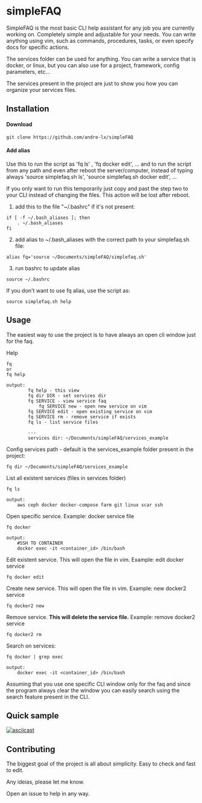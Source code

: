 # simpleFAQ
  
SimpleFAQ is the most basic CLI help assistant for any job you are currently working on. Completely simple and adjustable for your needs. You can write anything using vim, such as commands, procedures, tasks, or even specify docs for specific actions.

The services folder can be used for anything. You can write a service that is docker, or linux, but you can also use for a project, framework, config parameters, etc...
 
The services present in the project are just to show you how you can organize your services files.
 
## Installation

#### Download

```
git clone https://github.com/andre-lx/simpleFAQ
```

#### Add alias

Use this to run the script as 'fq ls' , 'fq docker edit', ... and to run the script from any path and even after reboot the server/computer, instead of typing always 'source simplefaq.sh ls', 'source simplefaq.sh docker edit', ...

If you only want to run this temporarily just copy and past the step two to your CLI instead of changing the files. This action will be lost after reboot.

1. add this to the file "~/.bashrc" if it's not present:
```
if [ -f ~/.bash_aliases ]; then
    . ~/.bash_aliases
fi
```

2. add alias to ~/.bash_aliases with the correct path to your simplefaq.sh file:
```
alias fq='source ~/Documents/simpleFAQ/simplefaq.sh'
```

3. run bashrc to update alias
```
source ~/.bashrc
```

If you don't want to use fq alias, use the script as: 

```
source simplefaq.sh help 
```

## Usage

The easiest way to use the project is to have always an open cli window just for the faq.

Help
```
fq
or
fq help

output:
		fq help - this view
		fq dir DIR - set services dir
   		fq SERVICE - view service faq
        	fq SERVICE new - open new service on vim 
   	 	fq SERVICE edit - open existing service on vim
   		fq SERVICE rm - remove service if exists
   	 	fq ls - list service files
	
		---
		services dir: ~/Documents/simpleFAQ/services_example
```

Config services path - default is the services_example folder present in the project:
```
fq dir ~/Documents/simpleFAQ/services_example
```

List all existent services (files in services folder)
```
fq ls

output:
    aws ceph docker docker-compose farm git linux scar ssh

```

Open specific service. Example: docker service file
```
fq docker

output:
    #SSH TO CONTAINER
    docker exec -it <container_id> /bin/bash

```

Edit existent service. This will open the file in vim. Example: edit docker service 
```
fq docker edit
```

Create new service. This will open the file in vim. Example: new docker2 service

```
fq docker2 new
```

Remove service. **This will delete the service file.** Example: remove docker2 service

```
fq docker2 rm
```

Search on services:

```
fq docker | grep exec

output:
    docker exec -it <container_id> /bin/bash
```

Assuming that you use one specific CLI window only for the faq and since the program always clear the window you can easily search using the search feature present in the CLI.

## Quick sample

[![asciicast](https://asciinema.org/a/Wr3ri3wJRw8e5exEMSpOMZFS8.svg)](https://asciinema.org/a/Wr3ri3wJRw8e5exEMSpOMZFS8)

## Contributing

The biggest goal of the project is all about simplicity. Easy to check and fast to edit.

Any ideias, please let me know. 

Open an issue to help in any way.
